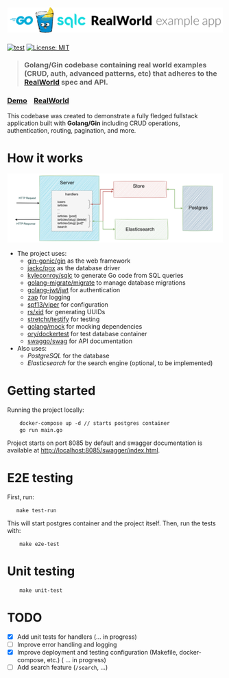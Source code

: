 # ![RealWorld Example App](logo.jpg)

[![test](https://github.com/aliml92/realworld-gin-sqlc/actions/workflows/test.yaml/badge.svg?branch=master&event=push)](https://github.com/aliml92/realworld-gin-sqlc/actions/workflows/test.yaml)
[![License: MIT](https://img.shields.io/badge/License-MIT-yellow.svg)](https://github.com/aliml92/realworld-gin-sqlc/blob/master/LICENSE)
> ### Golang/Gin codebase containing real world examples (CRUD, auth, advanced patterns, etc) that adheres to the [RealWorld](https://github.com/gothinkster/realworld) spec and API.


### [Demo](https://demo.realworld.io/)&nbsp;&nbsp;&nbsp;&nbsp;[RealWorld](https://github.com/gothinkster/realworld)


This codebase was created to demonstrate a fully fledged fullstack application built with **Golang/Gin** including CRUD operations, authentication, routing, pagination, and more.


# How it works
![Diagram](diagram.png) 
* The project uses:
    * [gin-gonic/gin](https://github.com/gin-gonic/gin) as the web framework
    * [jackc/pgx](https://github.com/jackc/pgx) as the database driver
    * [kyleconroy/sqlc](https://github.com/kyleconroy/sqlc) to generate Go code from SQL queries
    * [golang-migrate/migrate](https://github.com/golang-migrate/migrate) to manage database migrations
    * [golang-jwt/jwt](https://github.com/golang-jwt/jwt) for authentication
    * [zap](https://github.com/uber-go/zap) for logging
    * [spf13/viper](https://github.com/spf13/viper) for configuration
    * [rs/xid](https://github.com/rs/xid) for generating UUIDs
    * [stretchr/testify](https://github.com/stretchr/testify) for testing
    * [golang/mock](https://github.com/golang/mock) for mocking dependencies
    * [ory/dockertest](https://github.com/ory/dockertest) for test database container
    * [swaggo/swag](https://github.com/swaggo/swag) for API documentation
* Also uses:
    * *PostgreSQL* for the database
    * *Elasticsearch* for the search engine (optional, to be implemented)
# Getting started 
Running the project locally:

```
    docker-compose up -d // starts postgres container
    go run main.go
```

Project starts on port 8085 by default and swagger documentation is available at [http://localhost:8085/swagger/index.html](http://localhost:8085/swagger/index.html). 

# E2E testing
First, run:
```
   make test-run 
```
This will start postgres container and the project itself. Then, run the tests with:
```
    make e2e-test
```

# Unit testing
```
    make unit-test
```

# TODO
* [x] Add unit tests for handlers (... in progress)
* [ ] Improve error handling and logging
* [x] Improve deployment and testing configuration (Makefile, docker-compose, etc.) ( ... in progress)
* [ ] Add search feature (`/search`, ...)
